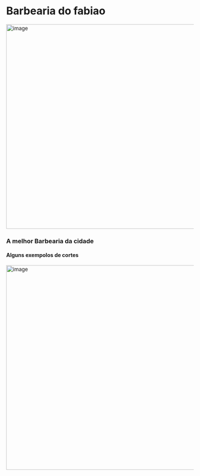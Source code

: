 <!DOCTYPE html>
<html lang="en">
<head>
    <meta charset="UTF-8">
    <meta http-equiv="X-UA-Compatible" content="IE=edge">
    <meta name="viewport" content="width=device-width, initial-scale=1.0">
    <title>Barbearia do fabiao</title>
    <link rel="stylesheet" href="estilo.css">
</head>
<body>
    <div class="num">
        <h1>Barbearia do fabiao</h1>
    </div>
    <img src="foto1.jpg" alt="image" width="1550px" height="550px">   
    <nav>
        <h3>A melhor Barbearia da cidade</h3> 
        <h4>Alguns exempolos de cortes</h4>
        <img src="foto2.webp" alt="image" width="1550" height="550">
    </nav>     
</body>
</html>
